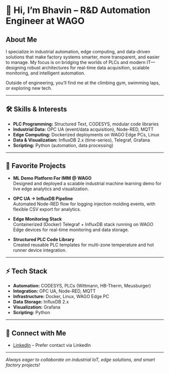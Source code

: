 # 👋 Hi, I’m Bhavin – R&D Automation Engineer at WAGO

## About Me

I specialize in industrial automation, edge computing, and data-driven solutions that make factory systems smarter, more transparent, and easier to manage. My focus is on bridging the worlds of PLCs and modern IT—designing robust architectures for real-time data acquisition, scalable monitoring, and intelligent automation.

Outside of engineering, you’ll find me at the climbing gym, swimming laps, or exploring new tech.

---

## 🛠️ Skills & Interests

- **PLC Programming:** Structured Text, CODESYS, modular code libraries  
- **Industrial Data:** OPC UA (event/data acquisition), Node-RED, MQTT  
- **Edge Computing:** Dockerized deployments on WAGO Edge PCs, Linux  
- **Data & Visualization:** InfluxDB 2.x (time-series), Telegraf, Grafana  
- **Scripting:** Python (automation, data processing)

---

## 🚀 Favorite Projects

- **ML Demo Platform For IMM @ WAGO**  
  Designed and deployed a scalable industrial machine learning demo for live edge analytics and visualization.

- **OPC UA → InfluxDB Pipeline**  
  Automated Node-RED flow for logging injection molding events, with flexible CSV export for analytics.

- **Edge Monitoring Stack**  
  Containerized (Docker) Telegraf + InfluxDB stack running on WAGO Edge devices for real-time monitoring and data storage.

- **Structured PLC Code Library**  
  Created reusable PLC templates for multi-zone temperature and hot runner device integration.

---

## ⚡ Tech Stack

- **Automation:** CODESYS, PLCs (Wittmann, HB-Therm, Meusburger)
- **Integration:** OPC UA, Node-RED, MQTT
- **Infrastructure:** Docker, Linux, WAGO Edge PC
- **Data Storage:** InfluxDB 2.x  
- **Visualization:** Grafana
- **Scripting:** Python

---

## 🤝 Connect with Me

- [LinkedIn](https://www.linkedin.com/in/bhavin-viththalani/) – Prefer contact via LinkedIn

---

*Always eager to collaborate on industrial IoT, edge solutions, and smart factory projects!*
